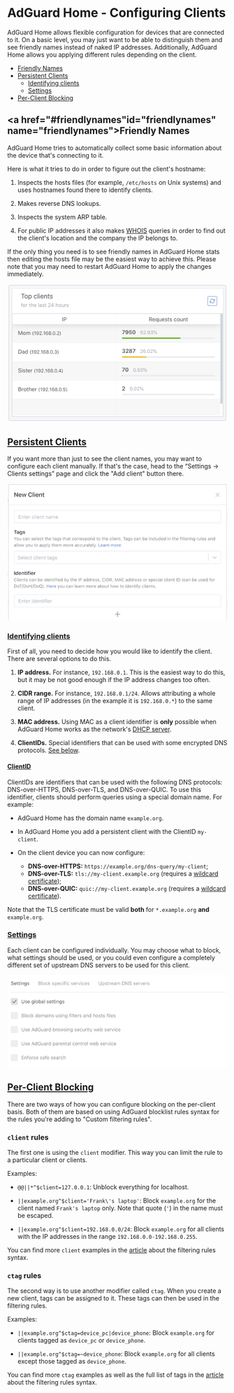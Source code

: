  #  AdGuard Home - Configuring Clients

AdGuard Home allows flexible configuration for devices that are connected to it.
On a basic level, you may just want to be able to distinguish them and see
friendly names instead of naked IP addresses.  Additionally, AdGuard Home allows
you applying different rules depending on the client.

 *  [Friendly Names](#friendlynames)
 *  [Persistent Clients](#newclient)
     *  [Identifying clients](#idclient)
     *  [Settings](#clientsettings)
 *  [Per-Client Blocking](#perclientblocking)



##  <a href="#friendlynames"id="friendlynames" name="friendlynames">Friendly Names</a>

AdGuard Home tries to automatically collect some basic information about the
device that's connecting to it.

Here is what it tries to do in order to figure out the client's hostname:

1.  Inspects the hosts files (for example, `/etc/hosts` on Unix systems) and
    uses hostnames found there to identify clients.

1.  Makes reverse DNS lookups.

1.  Inspects the system ARP table.

1.  For public IP addresses it also makes [WHOIS][whois] queries in order to
    find out the client's location and the company the IP belongs to.

If the only thing you need is to see friendly names in AdGuard Home stats then
editing the hosts file may be the easiest way to achieve this.  Please note that
you may need to restart AdGuard Home to apply the changes immediately.

![](images/top-clients-names.png)

[whois]: https://en.wikipedia.org/wiki/WHOIS



##  <a href="#newclient" id="newclient" name="newclient">Persistent Clients</a>

If you want more than just to see the client names, you may want to configure
each client manually.  If that's the case, head to the “Settings → Clients
settings” page and click the "Add client" button there.

![](images/new-client.png)



   ###  <a href="#idclient" id="idclient" name="idclient">Identifying clients</a>

First of all, you need to decide how you would like to identify the client.
There are several options to do this.

1.  **IP address.**  For instance, `192.168.0.1`. This is the easiest way to do
    this, but it may be not good enough if the IP address changes too often.

1.  **CIDR range.**  For instance, `192.168.0.1/24`. Allows attributing a whole
    range of IP addresses (in the example it is `192.168.0.*`) to the same
    client.

1.  **MAC address.**  Using MAC as a client identifier is **only** possible when
    AdGuard Home works as the network's [DHCP server](DHCP).

1.  **ClientIDs.**  Special identifiers that can be used with some encrypted DNS
    protocols.  [See below](#clientid).

  ####  <a href="#clientid" id="clientid" name="clientid">ClientID</a>

ClientIDs are identifiers that can be used with the following DNS protocols:
DNS-over-HTTPS, DNS-over-TLS, and DNS-over-QUIC.  To use this identifier,
clients should perform queries using a special domain name.  For example:

 *  AdGuard Home has the domain name `example.org`.

 *  In AdGuard Home you add a persistent client with the ClientID `my-client`.

 *  On the client device you can now configure:

     *  **DNS-over-HTTPS:** `https://example.org/dns-query/my-client`;
     *  **DNS-over-TLS:** `tls://my-client.example.org` (requires a [wildcard
        certificate][wild]);
     *  **DNS-over-QUIC:** `quic://my-client.example.org` (requires a [wildcard
        certificate][wild]).

Note that the TLS certificate must be valid **both** for `*.example.org` **and**
`example.org`.

[wild]: https://en.wikipedia.org/wiki/Wildcard_certificate



   ###  <a href="#clientsettings" id="clientsettings" name="clientsettings">Settings</a>

Each client can be configured individually.  You may choose what to block, what
settings should be used, or you could even configure a completely different set
of upstream DNS servers to be used for this client.

![](images/client-settings.png)



##  <a href="#perclientblocking" id="perclientblocking" name="perclientblocking">Per-Client Blocking</a>

There are two ways of how you can configure blocking on the per-client basis.
Both of them are based on using AdGuard blocklist rules syntax for the rules
you're adding to "Custom filtering rules".



   ###  `client` rules

The first one is using the `client` modifier.  This way you can limit the rule
to a particular client or clients.

Examples:

 *  `@@||*^$client=127.0.0.1`: Unblock everything for localhost.

 *  `||example.org^$client='Frank\'s laptop'`: Block `example.org` for the
    client named `Frank's laptop` only.  Note that quote (`'`) in the name must
    be escaped.

 *  `||example.org^$client=192.168.0.0/24`: Block `example.org` for all clients
    with the IP addresses in the range `192.168.0.0-192.168.0.255`.

You can find more `client` examples in the [article](Hosts-Blocklists#client)
about the filtering rules syntax.



   ###  `ctag` rules

The second way is to use another modifier called `ctag`.  When you create a new
client, tags can be assigned to it.  These tags can then be used in the
filtering rules.

Examples:

 *  `||example.org^$ctag=device_pc|device_phone`: Block `example.org` for
    clients tagged as `device_pc` or `device_phone`.

 *  `||example.org^$ctag=~device_phone`: Block `example.org` for all clients
    except those tagged as `device_phone`.

You can find more `ctag` examples as well as the full list of tags in the
[article](Hosts-Blocklists#ctag) about the filtering rules syntax.
